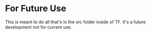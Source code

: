 # For Future Use

This is meant to do all that's in the src folder inside of TF. It's a future development not for current use.